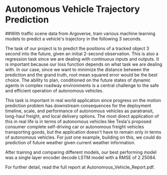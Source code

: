 # Autonomous Vehicle Trajectory Prediction 

##With traffic scene data from Argoverse, train various machine learning models to predict a vehicle's trajectory in the following 3 seconds.

The task of our project is to predict the positions of a tracked object 3 second into the future, given an initial 2-second observation. This is also a regression task since we are dealing with continuous inputs and outputs. It is important because our loss function depends on what task we are dealing with. In our case, since we want to minimize the distance between the prediction and the grand truth, root mean squared error would be the best choice. The ability to plan, conditioned on the future states of dynamic agents in complex roadway environments is a central challenge to the safe and efficient operation of autonomous vehicles. 

This task is important in real world application since progress on the motion prediction problem has downstream consequences for the deployment timeline, scale, and performance of autonomous vehicles as paratransit, long-haul freight, and local delivery options. The most direct application of this in real life is in terms of autonomous vehicles like Tesla's proposed consumer complete self-driving car or autonomous freight vehicles transporting goods, but the  application doesn't have to remain only in terms of autonomous vehicles. For just one example, building on this, we could do prediction of future weather given current weather information. 

After training and comparing different models, our best performing model was a single layer encoder decode LSTM model with a RMSE of 2.25084.

For further detail, read the full report at Autonomous_Vehicle_Report.pdf.
